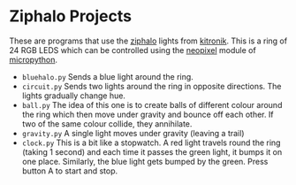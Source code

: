 # Ziphalo Projects

These are programs that use the [ziphalo]() lights from [kitronik]().
This is a ring of 24 RGB LEDS which can be controlled using the
[neopixel]() module of [micropython]().

* `bluehalo.py`  Sends a blue light around the ring.
* `circuit.py`  Sends two lights around the ring in opposite
   directions.  The lights gradually change hue.
* `ball.py`  The idea of this one is to create balls of different
   colour around the ring which then move under gravity and bounce off
   each other.  If two of the same colour collide, they annihilate.
* `gravity.py`  A single light moves under gravity (leaving a trail)
* `clock.py`  This is a bit like a stopwatch.  A red light travels
   round the ring (taking 1 second) and each time it passes the green
   light, it bumps it on one place.  Similarly, the blue light gets
   bumped by the green.  Press button A to start and stop.
